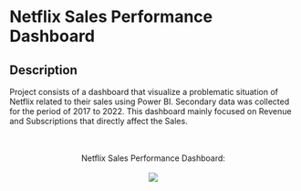 <h1>Netflix Sales Performance Dashboard</h1>

<h2>Description</h2>
Project consists of a dashboard that visualize a problematic situation of Netflix related to their sales using Power BI. Secondary data was collected for the period of 2017 to 2022. This dashboard mainly focused on Revenue and Subscriptions that directly affect the Sales.
<br /> 
<br /> 
<br />
<p align="center">
Netflix Sales Performance Dashboard: <br/> <br />
<img src="https://github.com/ManoshaSumathiratna/Images/blob/main/Netflix%20Dashboard.png"/>
